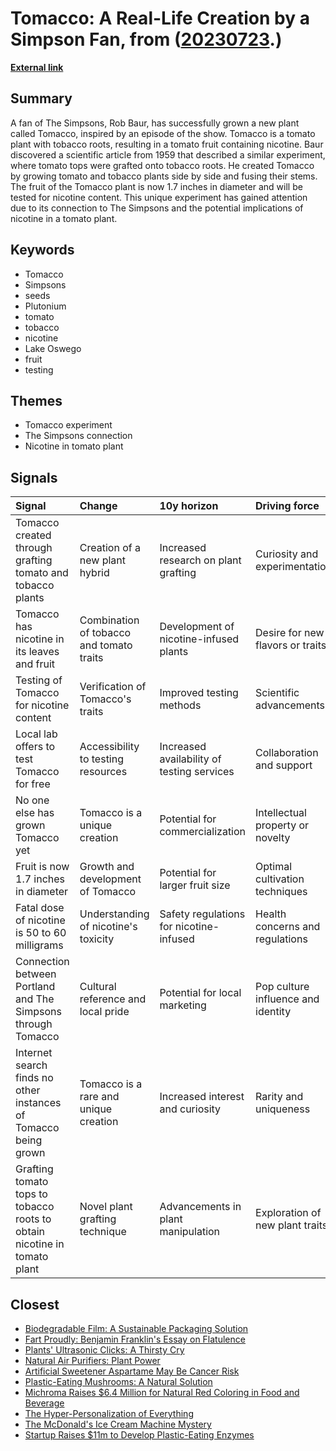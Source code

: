 # __Tomacco: A Real-Life Creation by a Simpson Fan__, from ([20230723](https://kghosh.substack.com/p/20230723).)

__[External link](https://www.simpsonsarchive.com/news/tomacco.html)__



## Summary

A fan of The Simpsons, Rob Baur, has successfully grown a new plant called Tomacco, inspired by an episode of the show. Tomacco is a tomato plant with tobacco roots, resulting in a tomato fruit containing nicotine. Baur discovered a scientific article from 1959 that described a similar experiment, where tomato tops were grafted onto tobacco roots. He created Tomacco by growing tomato and tobacco plants side by side and fusing their stems. The fruit of the Tomacco plant is now 1.7 inches in diameter and will be tested for nicotine content. This unique experiment has gained attention due to its connection to The Simpsons and the potential implications of nicotine in a tomato plant.

## Keywords

* Tomacco
* Simpsons
* seeds
* Plutonium
* tomato
* tobacco
* nicotine
* Lake Oswego
* fruit
* testing

## Themes

* Tomacco experiment
* The Simpsons connection
* Nicotine in tomato plant

## Signals

| Signal                                                                   | Change                                   | 10y horizon                                | Driving force                      |
|:-------------------------------------------------------------------------|:-----------------------------------------|:-------------------------------------------|:-----------------------------------|
| Tomacco created through grafting tomato and tobacco plants               | Creation of a new plant hybrid           | Increased research on plant grafting       | Curiosity and experimentation      |
| Tomacco has nicotine in its leaves and fruit                             | Combination of tobacco and tomato traits | Development of nicotine-infused plants     | Desire for new flavors or traits   |
| Testing of Tomacco for nicotine content                                  | Verification of Tomacco's traits         | Improved testing methods                   | Scientific advancements            |
| Local lab offers to test Tomacco for free                                | Accessibility to testing resources       | Increased availability of testing services | Collaboration and support          |
| No one else has grown Tomacco yet                                        | Tomacco is a unique creation             | Potential for commercialization            | Intellectual property or novelty   |
| Fruit is now 1.7 inches in diameter                                      | Growth and development of Tomacco        | Potential for larger fruit size            | Optimal cultivation techniques     |
| Fatal dose of nicotine is 50 to 60 milligrams                            | Understanding of nicotine's toxicity     | Safety regulations for nicotine-infused    | Health concerns and regulations    |
| Connection between Portland and The Simpsons through Tomacco             | Cultural reference and local pride       | Potential for local marketing              | Pop culture influence and identity |
| Internet search finds no other instances of Tomacco being grown          | Tomacco is a rare and unique creation    | Increased interest and curiosity           | Rarity and uniqueness              |
| Grafting tomato tops to tobacco roots to obtain nicotine in tomato plant | Novel plant grafting technique           | Advancements in plant manipulation         | Exploration of new plant traits    |

## Closest

* [Biodegradable Film: A Sustainable Packaging Solution](b442f3c78716d0a22167e5fc4359f276)
* [Fart Proudly: Benjamin Franklin's Essay on Flatulence](001b195bbddec8fb0193b668a70aa883)
* [Plants' Ultrasonic Clicks: A Thirsty Cry](801c20050ea3a65fd9e79c9de55256ef)
* [Natural Air Purifiers: Plant Power](a0e48b4839649f3f833b1a9b21d0dfbc)
* [Artificial Sweetener Aspartame May Be Cancer Risk](80864a00731337a27c0cccd1a41e2063)
* [Plastic-Eating Mushrooms: A Natural Solution](652e3b2a7f89aad280b0d649ea6e9eb2)
* [Michroma Raises $6.4 Million for Natural Red Coloring in Food and Beverage](d812f238b024d5a104cbb7c001ed400b)
* [The Hyper-Personalization of Everything](9ef1218bf5010b0780647b93d724b93b)
* [The McDonald's Ice Cream Machine Mystery](f172e76b58b2e57af99257f3a45fe021)
* [Startup Raises $11m to Develop Plastic-Eating Enzymes](d2a5e5d3dad76d8880d6d322b26a8ab9)